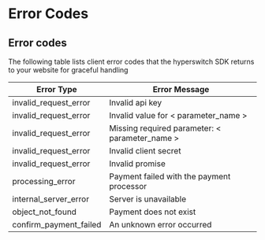 # Error Codes

## Error codes

The following table lists client error codes that the hyperswitch SDK returns to your website for graceful handling

| Error Type               | Error Message                                   |
| ------------------------ | ----------------------------------------------- |
| invalid\_request\_error  | Invalid api key                                 |
| invalid\_request\_error  | Invalid value for < parameter\_name >           |
| invalid\_request\_error  | Missing required parameter: < parameter\_name > |
| invalid\_request\_error  | Invalid client secret                           |
| invalid\_request\_error  | Invalid promise                                 |
| processing\_error        | Payment failed with the payment processor       |
| internal\_server\_error  | Server is unavailable                           |
| object\_not\_found       | Payment does not exist                          |
| confirm\_payment\_failed | An unknown error occurred                       |
